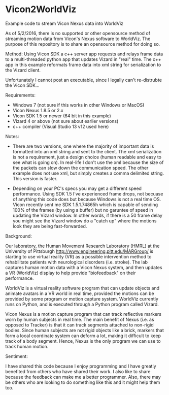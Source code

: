 # Vicon2WorldViz
Example code to stream Vicon Nexus data into WorldViz

As of 5/2/2016, there is no supported or other opensource method of streaming motion data from Vicon's Nexus software to WorldViz. The purpose of this repository is to share an opensource method for doing so.

Method:
  Using Vicon SDK a c++ server app requests and relays frame data to a multi-threaded python app that updates Vizard in "real" time. The c++ app in this example reformats frame data into xml string for serialization to the Vizard client. 
  
Unfortunately I cannot post an executable, since I legally can't re-distrubte the Vicon SDK...
  
Requirements:
  - Windows 7 (not sure if this works in other Windows or MacOS)
  - Vicon Nexus 1.8.5 or 2.x
  - Vicon SDK 1.5 or newer (64 bit in this example)
  - Vizard 4 or above (not sure about earlier versions)
  - c++ compiler (Visual Studio 13 v12 used here)

Notes:
  - There are two versions, one where the majority of important data is formatted into an xml string and sent to the client. The xml serialization is not a requirement, just a design choice (human readable and easy to see what is going on). In real-life I don't use the xml because the size of the packets can slow down the communication speed. The other example does not use xml, but simply creates a comma delimited string. This version is faster.
  
  - Depending on your PC's specs you may get a different speed performance. Using SDK 1.5 I've experienced frame drops, not becuase of anything this code does but because Windows is not a real time OS. Vicon recently sent me SDK 1.5.1.74865h which is capable of sending 100% of the frames (by using a buffer) but no garuntee of speed in updating the Vizard window. In other words, if there is a 50 frame delay you might see the Vizard window do a "catch up" where the motions look they are being fast-forwarded. 

Background:

  Our laboratory, the Human Movement Research Laboratory (HMRL) at the University of Pittsburgh http://www.engineering.pitt.edu/MARGroup/ is starting to use virtual reality (VR) as a possible intervention method to rehabilitate patients with neurological disorders (i.e. stroke). The lab captures human motion data with a Vicon Nexus system, and then updates a VR (WorldViz) display to help provide "biofeedback" on their performance. 

  WorldViz is a virtual reality software program that can update objects and animate avatars in a VR world in real time, provided the motions can be provided by some program or motion capture system. WorldViz currently runs on Python, and is executed through a Python program called Vizard. 
  
  Vicon Nexus is a motion capture program that can track reflective markers worn by human subjects in real time. The main benefit of Nexus (i.e. as opposed to Tracker) is that it can track segments attached to non-rigid bodies. Since human subjects are not rigid objects like a brick, markers that form a local coordinate system can deform a lot, making it difficult to keep track of a body segment. Hence, Nexus is the only program we can use to track human motion.
  
Sentiment:

  I have shared this code because I enjoy programming and I have greatly benefited from others who have shared their work. I also like to share because the feedback can make me a better programmer. Also, there may be others who are looking to do something like this and it might help them too.
  

